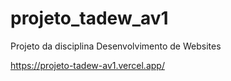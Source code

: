 # projeto_tadew_av1
Projeto da disciplina Desenvolvimento de Websites

https://projeto-tadew-av1.vercel.app/
